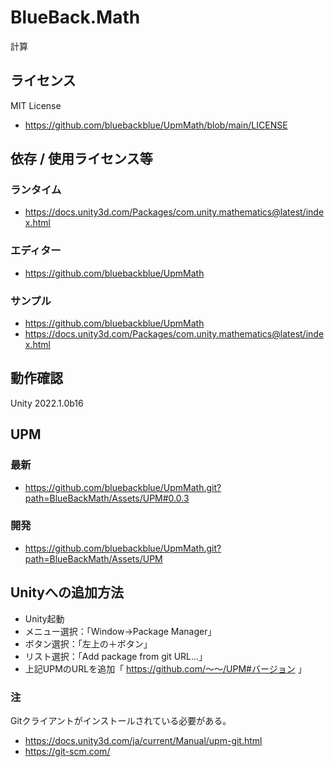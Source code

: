 # BlueBack.Math
計算


## ライセンス
MIT License
* https://github.com/bluebackblue/UpmMath/blob/main/LICENSE

## 依存 / 使用ライセンス等
### ランタイム
* https://docs.unity3d.com/Packages/com.unity.mathematics@latest/index.html
### エディター
* https://github.com/bluebackblue/UpmMath
### サンプル
* https://github.com/bluebackblue/UpmMath
* https://docs.unity3d.com/Packages/com.unity.mathematics@latest/index.html

## 動作確認
Unity 2022.1.0b16

## UPM
### 最新
* https://github.com/bluebackblue/UpmMath.git?path=BlueBackMath/Assets/UPM#0.0.3
### 開発
* https://github.com/bluebackblue/UpmMath.git?path=BlueBackMath/Assets/UPM

## Unityへの追加方法
* Unity起動
* メニュー選択：「Window->Package Manager」
* ボタン選択：「左上の＋ボタン」
* リスト選択：「Add package from git URL...」
* 上記UPMのURLを追加「 https://github.com/～～/UPM#バージョン 」
### 注
Gitクライアントがインストールされている必要がある。
* https://docs.unity3d.com/ja/current/Manual/upm-git.html
* https://git-scm.com/


